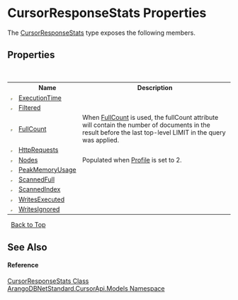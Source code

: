 # CursorResponseStats Properties
 

The <a href="76e3e3ae-a0b6-6c69-5b65-e60a08a11f41">CursorResponseStats</a> type exposes the following members.


## Properties
&nbsp;<table><tr><th></th><th>Name</th><th>Description</th></tr><tr><td>![Public property](media/pubproperty.gif "Public property")</td><td><a href="2d9f54c2-9335-528b-5204-5e14b2d74116">ExecutionTime</a></td><td /></tr><tr><td>![Public property](media/pubproperty.gif "Public property")</td><td><a href="ece09154-2d3a-5758-52d2-bb614ab6fe1f">Filtered</a></td><td /></tr><tr><td>![Public property](media/pubproperty.gif "Public property")</td><td><a href="5cbd0b8c-9362-ded2-2a15-d244178bca53">FullCount</a></td><td>
When <a href="d680d789-d99c-0878-6a41-4ad7b04a7377">FullCount</a> is used, the fullCount attribute will contain the number of documents in the result before the last top-level LIMIT in the query was applied.</td></tr><tr><td>![Public property](media/pubproperty.gif "Public property")</td><td><a href="64a863c1-924e-210b-5d88-ec8f3c8b3cc2">HttpRequests</a></td><td /></tr><tr><td>![Public property](media/pubproperty.gif "Public property")</td><td><a href="4116d6fb-548e-ea87-37a3-49c485b785bb">Nodes</a></td><td>
Populated when <a href="46bb3b4d-befc-d5d3-b400-3fba10e8c85b">Profile</a> is set to 2.</td></tr><tr><td>![Public property](media/pubproperty.gif "Public property")</td><td><a href="9761ff59-3ef9-b874-b6e2-7223c23edbbb">PeakMemoryUsage</a></td><td /></tr><tr><td>![Public property](media/pubproperty.gif "Public property")</td><td><a href="182d7ef8-c609-8911-eb57-fddf953acdd2">ScannedFull</a></td><td /></tr><tr><td>![Public property](media/pubproperty.gif "Public property")</td><td><a href="b28e01bb-f816-d6d0-f7c8-740f116bf5ae">ScannedIndex</a></td><td /></tr><tr><td>![Public property](media/pubproperty.gif "Public property")</td><td><a href="b4553b16-a98a-9811-03eb-227cdd546dc2">WritesExecuted</a></td><td /></tr><tr><td>![Public property](media/pubproperty.gif "Public property")</td><td><a href="72dbfc18-8551-430b-d5ac-75380c26d978">WritesIgnored</a></td><td /></tr></table>&nbsp;
<a href="#cursorresponsestats-properties">Back to Top</a>

## See Also


#### Reference
<a href="76e3e3ae-a0b6-6c69-5b65-e60a08a11f41">CursorResponseStats Class</a><br /><a href="35799343-7a53-6c3b-95d1-21ff990d1b8b">ArangoDBNetStandard.CursorApi.Models Namespace</a><br />